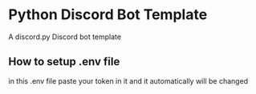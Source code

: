 # Python Discord Bot Template
A discord.py Discord bot template

## How to setup .env file
in this .env file paste your token in it and it automatically will be changed 
